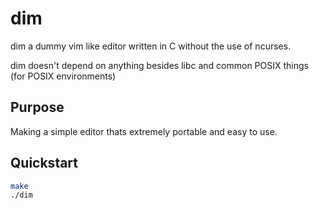# dim

dim a dummy vim like editor written in C without the use of ncurses.

dim doesn't depend on anything besides libc and common POSIX things (for POSIX environments)

## Purpose

Making a simple editor thats extremely portable and easy to use. 

## Quickstart

```sh
make
./dim
```
